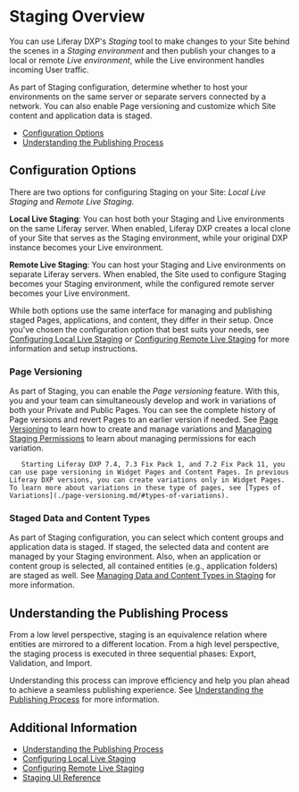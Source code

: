 # Staging Overview

You can use Liferay DXP's *Staging* tool to make changes to your Site behind the scenes in a *Staging environment* and then publish your changes to a local or remote *Live environment*, while the Live environment handles incoming User traffic.

As part of Staging configuration, determine whether to host your environments on the same server or separate servers connected by a network. You can also enable Page versioning and customize which Site content and application data is staged.

* [Configuration Options](#staging-configuration-options)
* [Understanding the Publishing Process](#understanding-the-publishing-process)

## Configuration Options

There are two options for configuring Staging on your Site: *Local Live Staging* and *Remote Live Staging*.

**Local Live Staging**: You can host both your Staging and Live environments on the same Liferay server. When enabled, Liferay DXP creates a local clone of your Site that serves as the Staging environment, while your original DXP instance becomes your Live environment.

**Remote Live Staging**: You can host your Staging and Live environments on separate Liferay servers. When enabled, the Site used to configure Staging becomes your Staging environment, while the configured remote server becomes your Live environment.

While both options use the same interface for managing and publishing staged Pages, applications, and content, they differ in their setup. Once you've chosen the configuration option that best suits your needs, see [Configuring Local Live Staging](./configuring-local-live-staging.md) or [Configuring Remote Live Staging](./configuring-remote-live-staging.md) for more information and setup instructions.

### Page Versioning

As part of Staging, you can enable the *Page versioning* feature. With this, you and your team can simultaneously develop and work in variations of both your Private and Public Pages. You can see the complete history of Page versions and revert Pages to an earlier version if needed. See [Page Versioning](./page-versioning.md) to learn how to create and manage variations and [Managing Staging Permissions](./managing-staging-permissions.md) to learn about managing permissions for each variation.

```note::
   Starting Liferay DXP 7.4, 7.3 Fix Pack 1, and 7.2 Fix Pack 11, you can use page versioning in Widget Pages and Content Pages. In previous Liferay DXP versions, you can create variations only in Widget Pages. To learn more about variations in these type of pages, see [Types of Variations](./page-versioning.md/#types-of-variations).
```

### Staged Data and Content Types

As part of Staging configuration, you can select which content groups and application data is staged. If staged, the selected data and content are managed by your Staging environment. Also, when an application or content group is selected, all contained entities (e.g., application folders) are staged as well. See [Managing Data and Content Types in Staging](./managing-data-and-content-types-in-staging.md) for more information.

## Understanding the Publishing Process

From a low level perspective, staging is an equivalence relation where entities are mirrored to a different location. From a high level perspective, the staging process is executed in three sequential phases: Export, Validation, and Import.

Understanding this process can improve efficiency and help you plan ahead to achieve a seamless publishing experience. See [Understanding the Publishing Process](./understanding-the-publishing-process.md) for more information.

## Additional Information

* [Understanding the Publishing Process](./understanding-the-publishing-process.md)
* [Configuring Local Live Staging](./configuring-local-live-staging.md)
* [Configuring Remote Live Staging](./configuring-remote-live-staging.md)
* [Staging UI Reference](./staging-ui-reference.md)
